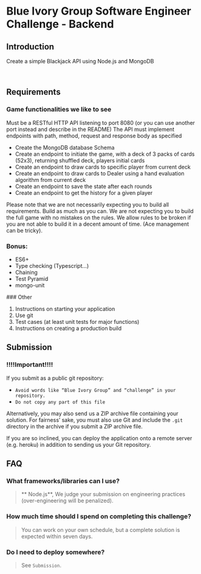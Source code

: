 # Blue Ivory Group Software Engineer Challenge - Backend
## Introduction
Create a simple Blackjack API using Node.js and MongoDB

​
## Requirements
###  Game functionalities we like to see 
Must be a RESTful HTTP API listening to port 8080 (or you can use another port instead and describe in the README)
The API must implement endpoints with path, method, request and response body as specified

- Create the MongoDB database Schema
- Create an endpoint to initiate the game, with a deck of 3 packs of cards (52x3), returning shuffled deck, players initial cards
- Create an endpoint to draw cards to specific player from current deck
- Create an endpoint to draw cards to Dealer using a hand evaluation algorithm from current deck
- Create an endpoint to save the state after each rounds
- Create an endpoint to get the history for a given player

Please note that we are not necessarily expecting you to build all requirements. Build as much as you can. We are not expecting you to build the full game with no mistakes on the rules. We allow rules to be broken if you are not able to build it in a decent amount of time. (Ace management can be tricky).

### Bonus:
- ES6+
- Type checking (Typescript…)
- Chaining
- Test Pyramid
- mongo-unit

​### Other
1. Instructions on starting your application
2. Use git
3. Test cases (at least unit tests for major functions)
4. Instructions on creating a production build
​

## Submission
### **!!!!Important!!!!**
If you submit as a public git repository:
- `Avoid words like “Blue Ivory Group” and “challenge” in your repository.`
- `Do not copy any part of this file`  

Alternatively, you may also send us a ZIP archive file containing your solution. For fairness’ sake, you must also use Git and include the `.git` directory in the archive if you submit a ZIP archive file.

If you are so inclined, you can deploy the application onto a remote server (e.g. heroku) in addition to sending us your Git repository.
​
## FAQ
### What frameworks/libraries can I use?
> ** Node.js**, We judge your submission on engineering practices (over-engineering will be penalized).
### How much time should I spend on completing this challenge?
> You can work on your own schedule, but a complete solution is expected within seven days.
### Do I need to deploy somewhere?
> See `Submission`.
